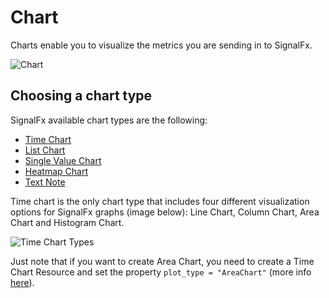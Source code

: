 # Chart

Charts enable you to visualize the metrics you are sending in to SignalFx.

![Chart](https://github.com/Yelp/terraform-provider-signalform/raw/master/docs/resources/chart.png)

## Choosing a chart type

SignalFx available chart types are the following:

* [Time Chart](time_chart.md)
* [List Chart](list_chart.md)
* [Single Value Chart](single_value_chart.md)
* [Heatmap Chart](heatmap_chart.md)
* [Text Note](text_note.md)

Time chart is the only chart type that includes four different visualization options for SignalFx graphs (image below): Line Chart, Column Chart, Area Chart and Histogram Chart.

![Time Chart Types](https://github.com/Yelp/terraform-provider-signalform/raw/master/docs/resources/time_chart_types.jpg)

Just note that if you want to create Area Chart, you need to create a Time Chart Resource and set the property `plot_type = "AreaChart"` (more info [here](time_chart.md)).
